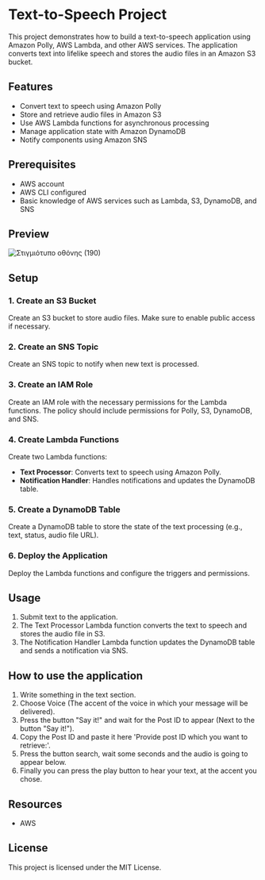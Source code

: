 # Text-to-Speech Project

This project demonstrates how to build a text-to-speech application using Amazon Polly, AWS Lambda, and other AWS services. The application converts text into lifelike speech and stores the audio files in an Amazon S3 bucket.

## Features

- Convert text to speech using Amazon Polly
- Store and retrieve audio files in Amazon S3
- Use AWS Lambda functions for asynchronous processing
- Manage application state with Amazon DynamoDB
- Notify components using Amazon SNS

## Prerequisites

- AWS account
- AWS CLI configured
- Basic knowledge of AWS services such as Lambda, S3, DynamoDB, and SNS

## Preview

![Στιγμιότυπο οθόνης (190)](https://github.com/user-attachments/assets/864adc86-8814-427b-a0bc-badc89aa51a6)

## Setup

### 1. Create an S3 Bucket

Create an S3 bucket to store audio files. Make sure to enable public access if necessary.

### 2. Create an SNS Topic

Create an SNS topic to notify when new text is processed.

### 3. Create an IAM Role

Create an IAM role with the necessary permissions for the Lambda functions. The policy should include permissions for Polly, S3, DynamoDB, and SNS.

### 4. Create Lambda Functions

Create two Lambda functions:

- **Text Processor**: Converts text to speech using Amazon Polly.
- **Notification Handler**: Handles notifications and updates the DynamoDB table.

### 5. Create a DynamoDB Table

Create a DynamoDB table to store the state of the text processing (e.g., text, status, audio file URL).

### 6. Deploy the Application

Deploy the Lambda functions and configure the triggers and permissions.

## Usage

1. Submit text to the application.
2. The Text Processor Lambda function converts the text to speech and stores the audio file in S3.
3. The Notification Handler Lambda function updates the DynamoDB table and sends a notification via SNS.

## How to use the application
1. Write something in the text section.
2. Choose Voice (The accent of the voice in which your message will be delivered).
3. Press the button "Say it!" and wait for the Post ID to appear (Next to the button "Say it!").
4. Copy the Post ID and paste it here 'Provide post ID which you want to retrieve:'.
5. Press the button search, wait some seconds and the audio is going to appear below.
6. Finally you can press the play button to hear your text, at the accent you chose.

## Resources

- AWS

## License

This project is licensed under the MIT License.
